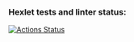 ### Hexlet tests and linter status:
[![Actions Status](https://github.com/onlydisco/frontend-project-46/workflows/hexlet-check/badge.svg)](https://github.com/onlydisco/frontend-project-46/actions)